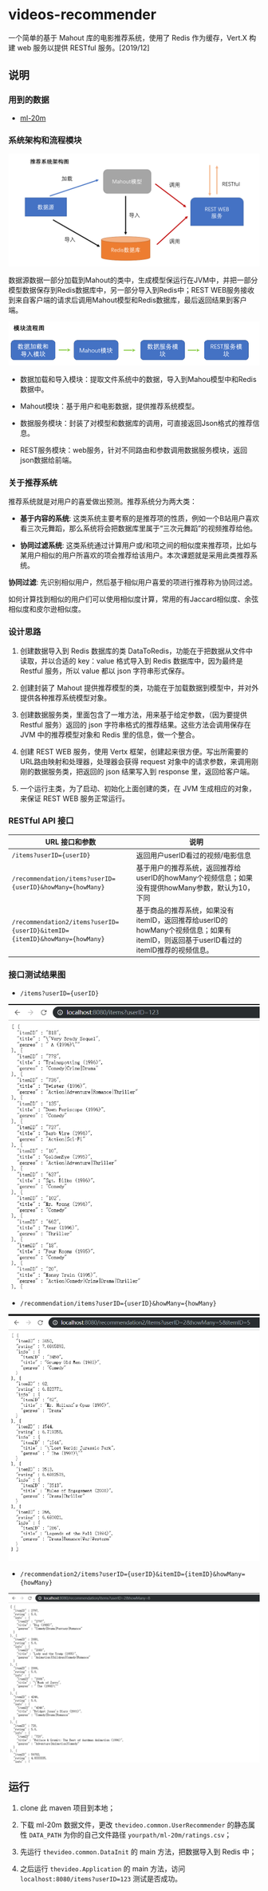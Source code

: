 # videos-recommender

一个简单的基于 Mahout 库的电影推荐系统，使用了 Redis 作为缓存，Vert.X 构建 web 服务以提供 RESTful 服务。[2019/12]

## 说明

### 用到的数据

- [ml-20m](https://grouplens.org/datasets/movielens/)

### 系统架构和流程模块

![架构图](picture/架构图.png)

数据源数据一部分加载到Mahout的类中，生成模型保运行在JVM中，并把一部分模型数据保存到Redis数据库中，另一部分导入到Redis中；REST WEB服务接收到来自客户端的请求后调用Mahout模型和Redis数据库，最后返回结果到客户端。

![流程图](picture/流程图.png)

- 数据加载和导入模块：提取文件系统中的数据，导入到Mahou模型中和Redis数据中。

- Mahout模块：基于用户和电影数据，提供推荐系统模型。

- 数据服务模块：封装了对模型和数据库的调用，可直接返回Json格式的推荐信息。

- REST服务模块：web服务，针对不同路由和参数调用数据服务模块，返回json数据给前端。

### 关于推荐系统

推荐系统就是对用户的喜爱做出预测。推荐系统分为两大类：

- **基于内容的系统**: 这类系统主要考察的是推荐项的性质，例如一个B站用户喜欢看三次元舞蹈，那么系统将会把数据库里属于“三次元舞蹈”的视频推荐给他。

- **协同过滤系统**:  这类系统通过计算用户或/和项之间的相似度来推荐项，比如与某用户相似的用户所喜欢的项会推荐给该用户。本次课题就是采用此类推荐系统。

**协同过滤**: 先识别相似用户，然后基于相似用户喜爱的项进行推荐称为协同过滤。

如何计算找到相似的用户们可以使用相似度计算，常用的有Jaccard相似度、余弦相似度和皮尔逊相似度。

### 设计思路

1. 创建数据导入到 Redis 数据库的类 DataToRedis，功能在于把数据从文件中读取，并以合适的 key：value 格式导入到 Redis 数据库中，因为最终是 Restful 服务，所以 value 都以 json 字符串形式保存。

2. 创建封装了 Mahout 提供推荐模型的类，功能在于加载数据到模型中，并对外提供各种推荐系统模型对象。

3. 创建数据服务类，里面包含了一堆方法，用来基于给定参数，（因为要提供Restful 服务）返回的 json 字符串格式的推荐结果。这些方法会调用保存在 JVM 中的推荐模型对象和 Redis 里的信息，做一个整合。

4. 创建 REST WEB 服务，使用 Vertx 框架，创建起来很方便。写出所需要的URL路由映射和处理器，处理器会获得 request 对象中的请求参数，来调用刚刚的数据服务类，把返回的 json 结果写入到 response 里，返回给客户端。

5. 一个运行主类，为了启动、初始化上面创建的类，在 JVM 生成相应的对象，来保证 REST WEB 服务正常运行。

### RESTful API 接口

URL 接口和参数 | 说明
--- |---
`/items?userID={userID}` | 返回用户userID看过的视频/电影信息
`/recommendation/items?userID={userID}&howMany={howMany}` | 基于用户的推荐系统，返回推荐给userID的howMany个视频信息；如果没有提供howMany参数，默认为10，下同
`/recommendation2/items?userID={userID}&itemID={itemID}&howMany={howMany}` | 基于商品的推荐系统，如果没有itemID，返回推荐给userID的howMany个视频信息；如果有itemID，则返回基于userID看过的itemID推荐的视频信息。

### 接口测试结果图

- `/items?userID={userID}`

![04](picture/04.png)

- `/recommendation/items?userID={userID}&howMany={howMany}`

![03](picture/03.png)

- `/recommendation2/items?userID={userID}&itemID={itemID}&howMany={howMany}`

![02](picture/02.png)

## 运行

1. clone 此 maven 项目到本地；

2. 下载 ml-20m 数据文件，更改 `thevideo.common.UserRecommender` 的静态属性 `DATA_PATH` 为你的自己文件路径 `yourpath/ml-20m/ratings.csv`；

3. 先运行 `thevideo.common.DataInit` 的 main 方法，把数据导入到 Redis 中；

4. 之后运行 `thevideo.Application` 的 main 方法，访问 `localhost:8080/items?userID=123` 测试是否成功。
